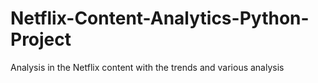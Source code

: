 # Netflix-Content-Analytics-Python-Project
Analysis in the Netflix content with the trends and various analysis
